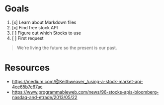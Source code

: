 # Goals
1. [x] Learn about Markdown files
1. [x] Find free stock API
1. [ ] Figure out which Stocks to use
1. [ ] First request

> We're living the future so
> the present is our past.

# Resources
* https://medium.com/@Keithweaver_/using-a-stock-market-api-4ce65b7c67ac
* https://www.programmableweb.com/news/96-stocks-apis-bloomberg-nasdaq-and-etrade/2013/05/22
